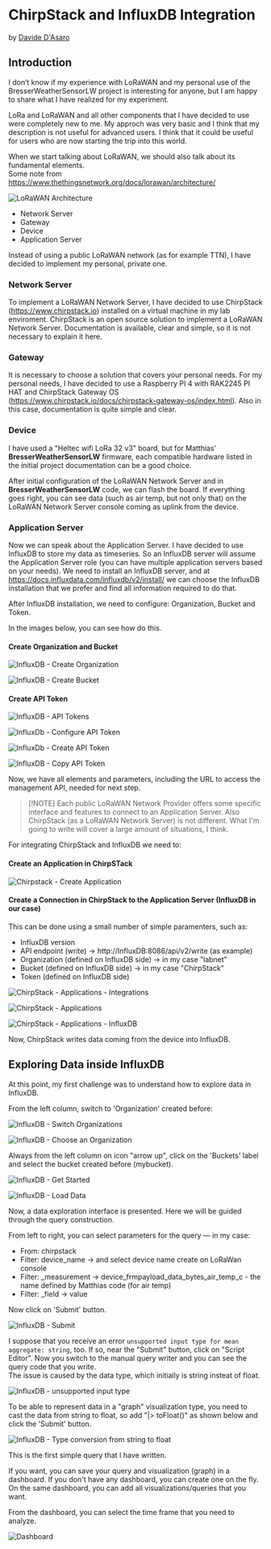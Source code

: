 # ChirpStack and InfluxDB Integration

by [Davide D'Asaro](https://github.com/evon800c)

## Introduction

I don’t know if my experience with LoRaWAN and my personal use of the BresserWeatherSensorLW project is interesting for anyone, but I am happy to share what I have realized for my experiment.

LoRa and LoRaWAN and all other components that I have decided to use were completely new to me. My approch was very basic and I think that my description is not useful for advanced users. I think that it could be useful for users who are now starting the trip into this world.

When we start talking about LoRaWAN, we should also talk about its fundamental elements.<br>
Some note from https://www.thethingsnetwork.org/docs/lorawan/architecture/

![LoRaWAN Architecture](images/image-00.png)

- Network Server
- Gateway
- Device
- Application Server

Instead of using a public LoRaWAN network (as for example TTN), I have decided to implement my personal, private one.

### Network Server

To implement a LoRaWAN Network Server, I have decided to use ChirpStack (https://www.chirpstack.io) installed on a virtual machine in my lab enviroment.
ChirpStack is an open source solution to implement a LoRaWAN Network Server. Documentation is available, clear and simple, so it is not necessary to explain it here.

### Gateway

It is necessary to choose a solution that covers your personal needs.
For my personal needs, I have decided to use a Raspberry PI 4 with RAK2245 PI HAT and ChirpStack Gateway OS (https://www.chirpstack.io/docs/chirpstack-gateway-os/index.html).
Also in this case, documentation is quite simple and clear.

### Device

I have used a "Heltec wifi LoRa 32 v3" board, but for Matthias' **BresserWeatherSensorLW** firmware, each compatible hardware listed in the initial project documentation can be a good choice.

After initial configuration of the LoRaWAN Network Server and in **BresserWeatherSensorLW** code, we can flash the board. If everything goes right, you can see data (such as air temp, but not only that) on the LoRaWAN Network Server console coming as uplink from the device.

### Application Server

Now we can speak about the Application Server.
I have decided to use InfluxDB to store my data as timeseries. So an InfluxDB server will assume the Application Server role (you can have multiple application servers based on your needs).
We need to install an InfluxDB server, and at https://docs.influxdata.com/influxdb/v2/install/ we can choose the InfluxDB installation that we prefer and find all information required to do that.

After InfluxDB installation, we need to configure: Organization, Bucket and Token.

In the images below, you can see how do this.

#### Create Organization and Bucket

![InfluxDB - Create Organization](images/image-01.png)

![InfluxDB - Create Bucket](images/image-02.png)

#### Create API Token

![InfluxDB - API Tokens](images/image-03.png)

![InfluxDb - Configure API Token](images/image-04.png)

![InfluxDb - Create API Token](images/image-05.png)

![InfluxDB - Copy API Token](images/image-06.png)

Now, we have all elements and parameters, including the URL to access the management API, needed for next step.

>  [!NOTE]
> Each public LoRaWAN Network Provider offers some specific interface and features to connect to an Application Server. Also ChirpStack (as a LoRaWAN Network Server) is not different. What I'm going to write will cover a large amount of situations, I think.


For integrating ChirpStack and InfluxDB we need to:

#### Create an Application in ChirpSTack

![Chirpstack - Create Application](images/image-07.png)

#### Create a Connection in ChirpStack to the Application Server (InfluxDB in our case)

This can be done using a small number of simple paramenters, such as:

- InfluxDB version 
- API endpoint (write) &rarr; http://InfluxDB:8086/api/v2/write (as example)
- Organization (defined on InfluxDB side) &rarr; in my case "labnet"
- Bucket       (defined on InfluxDB side) &rarr; in my case "ChirpStack"
- Token        (defined on InfluxDB side)

![ChirpStack - Applications - Integrations](images/image-08.png)

![ChirpStack - Applications](images/image-09.png)

![ChirpStack - Applications - InfluxDB](images/image-10.png)

Now, ChirpStack writes data coming from the device into InfluxDB.

## Exploring Data inside InfluxDB

At this point, my first challenge was to understand how to explore data in InfluxDB.

From the left column, switch to 'Organization' created before:

![InfluxDB - Switch Organizations](images/image-12.png)

![InfluxDB - Choose an Organization](images/image-13.png)

Always from the left column on icon "arrow up", click on the 'Buckets' label and select the bucket created before (mybucket).

![InfluxDB - Get Started](images/image-14.png)

![InfluxDB - Load Data](images/image-15.png)

Now, a data exploration interface is presented. Here we will be guided through the query construction.

From left to right, you can select parameters for the query &mdash; in my case: 
+ From:		chirpstack
+ Filter:	device_name &rarr; and select device name create on LoRaWan console
+ Filter:	_measurement &rarr; device_frmpayload_data_bytes_air_temp_c - the name defined by Matthias code (for air temp)
+ Filter:	_field &rarr; value

Now click on 'Submit' button.

![InfluxDB - Submit](images/image-16.png)

I suppose that you receive an error `unsupported input type for mean aggregate: string`, too. If so, near the "Submit" button, click on "Script Editor". Now you switch to the manual query writer and you can see the query code that you write.<br>
The issue is caused by the data type, which initially is string insteat of float.

![InfluxDB - unsupported input type](images/image-17.png)

To be able to represent data in a "graph" visualization type, you need to cast the data from string to float, so add "|> toFloat()" as shown below and click the 'Submit' button.

![InfluxDB - Type conversion from string to float](images/image-18.png)

This is the first simple query that I have written.

If you want, you can save your query and visualization (graph) in a dashboard. If you don't have any dashboard, you can create one on the fly.<br>
On the same dashboard, you can add all visualizations/queries that you want.<br>

From the dashboard, you can select the time frame that you need to analyze.

![Dashboard](images/image-19.png)
